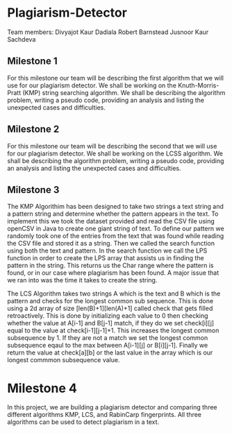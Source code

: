 # Plagiarism-Detector
Team members:
Divyajot Kaur Dadiala
Robert Barnstead
Jusnoor Kaur Sachdeva
## Milestone 1
For this milestone our team will be describing the first algorithm that we will use for
our plagiarism detector. We shall be working on the Knuth-Morris-Pratt (KMP) string
searching algorithm. We shall be describing the algorithm problem, writing a pseudo
code, providing an analysis and listing the unexpected cases and difficulties.

## Milestone 2
For this milestone our team will be describing the second that we will use for our
plagiarism detector. We shall be working on the LCSS algorithm. We shall be
describing the algorithm problem, writing a pseudo code, providing an analysis and
listing the unexpected cases and difficulties.

## Milestone 3
The KMP Algorithim has been designed to take two strings a text string and a pattern string and determine whether the pattern appears in the text. To implement this we took the dataset provided and read the CSV file using openCSV in Java to create one giant string of text. To define our pattern we randomly took one of the entries from the text that was found while reading the CSV file and stored it as a string. Then we called the search function using both the text and pattern. In the search function we call the LPS function in order to create the LPS array that assists us in finding the pattern in the string. This returns us the Char range where the pattern is found, or in our case where plagiarism has been found. A major issue that we ran into was the time it takes to create the string.

The LCS Algorithm takes two strings A which is the text and B which is the pattern and checks for the longest common sub sequence. This is done using a 2d array of size [len(B)+1][len(A)+1] called check that gets filled retroactively. This is done by initializing each value to 0 then checking whether the value at A[i-1] and B[j-1] match, if they do we set check[i][j] equal to the value at check[i-1][j-1]+1. This increases the longest common subsequence by 1. If they are not a match we set the longest common subsequence eqaul to the max between A[i-1][j] or B[i][j-1]. Finally we return the value at check[a][b] or the last value in the array which is our longest commmon subsequence value.

# Milestone 4
In this project, we are building a plagiarism detector and comparing three
different algorithms KMP, LCS, and RabinCarp fingerprints. All three algorithms
can be used to detect plagiarism in a text.
